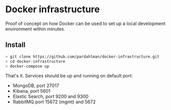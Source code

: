 # Docker infrastructure

Proof of concept on how Docker can be used to set up a local development environment within minutes.

## Install

```bash
> git clone https://github.com/pardahlman/docker-infrastructure.git
> cd docker-infrastructure
> docker-compose up
```

That's it. Services should be up and running on default port:

* MongoDB, port 27017
* Kibana, port 5601
* Elastic Search, port 9200 and 9300
* RabbitMQ port 15672 (mgmt) and 5672